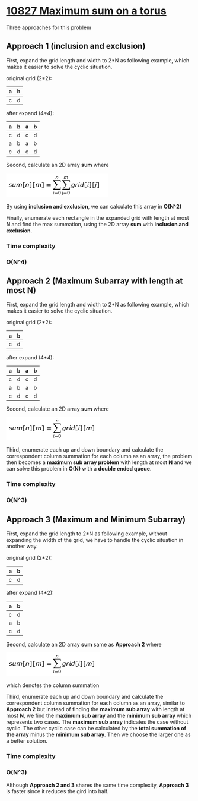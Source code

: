# [10827 Maximum sum on a torus](https://uva.onlinejudge.org/external/108/10827.pdf)
Three approaches for this problem
## Approach 1 (inclusion and exclusion)
First, expand the grid length and width to 2*N as following example, which makes it easier to solve the cyclic situation.

original grid (2*2):

| a | b |
|---|---|
| c | d |

after expand (4*4):

| a | b | a | b |
|---|---|---|---|
| c | d | c | d |
| a | b | a | b |
| c | d | c | d |

Second, calculate an 2D array **sum** where 

![image1](https://github.com/garylai00000/UVa-online-judge/blob/master/UVa10827/images/image1.png?raw=true)

By using **inclusion and exclusion**, we can calculate this array in **O(N^2)**

Finally, enumerate each rectangle in the expanded grid with length at most **N** and find the max summation, using the 2D array **sum** with **inclusion and exclusion**.

### Time complexity
### O(N^4) 

## Approach 2 (Maximum Subarray with length at most N)
First, expand the grid length and width to 2*N as following example, which makes it easier to solve the cyclic situation.

original grid (2*2):

| a | b |
|:-:|---|
| c | d |

after expand (4*4):

| a | b | a | b |
|:-:|---|---|---|
| c | d | c | d |
| a | b | a | b |
| c | d | c | d |

Second, calculate an 2D array **sum** where 

![image2](https://github.com/garylai00000/UVa-online-judge/blob/master/UVa10827/images/image2.png?raw=true)


Third, enumerate each up and down boundary and calculate the correspondent column summation for each column as an array, the problem then becomes a **maximum sub array problem** with length at most **N** and we can solve this problem in **O(N)** with a **double ended queue**.

### Time complexity
### O(N^3) 

## Approach 3 (Maximum and Minimum Subarray)
First, expand the grid length to 2*N as following example, without expanding the width of the grid, we have to handle the cyclic situation in another way.

original grid (2*2):

| a | b |
|:-:|---|
| c | d |

after expand (4*2):

| a | b | 
|:-:|---|
| c | d |
| a | b |
| c | d | 

Second, calculate an 2D array **sum**  same as **Approach 2** where 


![image2](https://github.com/garylai00000/UVa-online-judge/blob/master/UVa10827/images/image2.png?raw=true)

which denotes the column summation

Third, enumerate each up and down boundary and calculate the correspondent column summation for each column as an array, similar to **Approach 2** but instead of finding the **maximum sub array** with length at most **N**, we find the **maximum sub array** and the **minimum sub array** which represents two cases. The **maximum sub array** indicates the case without cyclic. The other cyclic case can be calculated by the **total summation of the array** minus the **minimum sub array**. Then we choose the larger one as a better solution.

### Time complexity
### O(N^3) 

Although **Approach 2 and 3** shares the same time complexity, **Approach 3** is faster since it reduces the gird into half.
